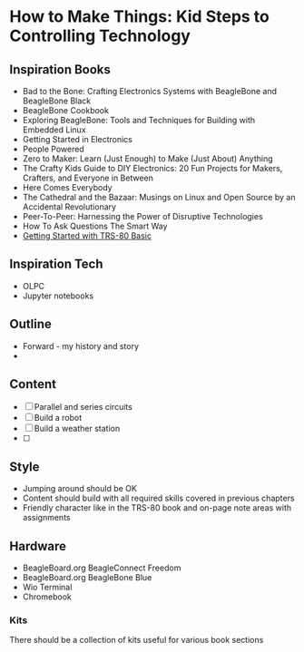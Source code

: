 # How to Make Things: Kid Steps to Controlling Technology

## Inspiration Books
* Bad to the Bone: Crafting Electronics Systems with BeagleBone and BeagleBone Black
* BeagleBone Cookbook
* Exploring BeagleBone: Tools and Techniques for Building with Embedded Linux
* Getting Started in Electronics
* People Powered
* Zero to Maker: Learn (Just Enough) to Make (Just About) Anything
* The Crafty Kids Guide to DIY Electronics: 20 Fun Projects for Makers, Crafters, and Everyone in Between
* Here Comes Everybody
* The Cathedral and the Bazaar: Musings on Linux and Open Source by an Accidental Revolutionary
* Peer-To-Peer: Harnessing the Power of Disruptive Technologies
* How To Ask Questions The Smart Way
* [Getting Started with TRS-80 Basic](https://archive.org/details/Getting_Started_with_TRS-80_Basic_1981_Tandy/mode/2up)

## Inspiration Tech
* OLPC
* Jupyter notebooks

## Outline
* Forward - my history and story
* 

## Content
- [ ] Parallel and series circuits
- [ ] Build a robot
- [ ] Build a weather station
- [ ] 

## Style
* Jumping around should be OK
* Content should build with all required skills covered in previous chapters
* Friendly character like in the TRS-80 book and on-page note areas with assignments

## Hardware
* BeagleBoard.org BeagleConnect Freedom
* BeagleBoard.org BeagleBone Blue
* Wio Terminal
* Chromebook

### Kits
There should be a collection of kits useful for various book sections
